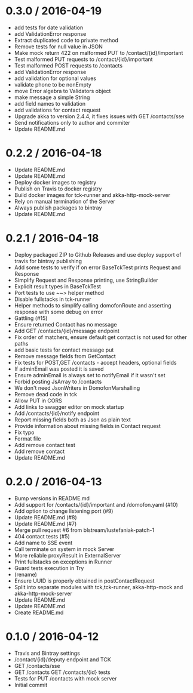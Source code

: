 
0.3.0 / 2016-04-19
==================

  * add tests for date validation
  * add ValidationError response
  * Extract duplicated code to private method
  * Remove tests for null value in JSON
  * Make mock return 422 on malformed PUT to /contact/{id}/important
  * Test  malformed PUT requests to /contact/{id}/important
  * Test  malformed POST requests to /contacts
  * add ValidationError response
  * add validation for optional values
  * validate phone to be nonEmpty
  * move Error algebra to Validators object
  * make message a simple String
  * add field names to validation
  * add validations for contact request
  * Upgrade akka to version 2.4.4, it fixes issues with GET /contacts/sse
  * Send notifications only to author and commiter
  * Update README.md

0.2.2 / 2016-04-18
==================

  * Update README.md
  * Update README.md
  * Deploy docker images to registry
  * Publish on Travis to docker registry
  * Build docker images for tck-runner and akka-http-mock-server
  * Rely on manual termination of the Server
  * Always publish packages to bintray
  * Update README.md

0.2.1 / 2016-04-18
==================

  * Deploy packaged ZIP to Github Releases and use deploy support of travis for bintray publishing
  * Add some tests to verify if on error BaseTckTest prints Request and Response
  * Simplify Request and Response printing, use StringBuilder
  * Explicit result types in BaseTckTest
  * Port tests to use ~~> helper method
  * Disable fullstacks in tck-runner
  * Helper methods to simplify calling domofonRoute and asserting response with some debug on error
  * Gattling (#15)
  * Ensure returned Contact has no message
  * Add GET /contacts/{id}/message endpoint
  * Fix order of matchers, ensure default get contact is not used for other paths
  * add basic tests for contact message put
  * Remove message fields from GetContact
  * Fix tests for POST,GET /contacts - accept headers, optional fields
  * If adminEmail was posted it is saved
  * Ensure adminEmail is always set to notifyEmail if it wasn't set
  * Forbid posting JsArray to /contacts
  * We don't need JsonWriters in DomofonMarshalling
  * Remove dead code in tck
  * Allow PUT in CORS
  * Add links to swagger editor on mock startup
  * Add /contacts/{id}/notify endpoint
  * Report missing fields both as Json as plain text
  * Provide information about missing fields in Contact request
  * Fix typo
  * Format file
  * Add remove contact test
  * Add remove contact
  * Update README.md

0.2.0 / 2016-04-13
==================

  * Bump versions in README.md
  * Add support for /contacts/{id}/important and /domofon.yaml (#10)
  * Add option to change listening port (#9)
  * Update README.md (#8)
  * Update README.md (#7)
  * Merge pull request #6 from blstream/lustefaniak-patch-1
  * 404 contact tests (#5)
  * Add name to SSE event
  * Call terminate on system in mock Server
  * More reliable proxyResult in ExternalServer
  * Print fullstacks on exceptions in Runner
  * Guard tests execution in Try
  * (rename)
  * Ensure UUID is properly obtained in postContactRequest
  * Split into separate modules with tck,tck-runner, akka-http-mock and akka-http-mock-server
  * Update README.md
  * Update README.md
  * Create README.md

0.1.0 / 2016-04-12
==================

  * Travis and Bintray settings
  * /contact/{id}/deputy endpoint and TCK
  * GET /contacts/sse
  * GET /contacts GET /contacts/{id} tests
  * Tests for PUT /contacts with mock server
  * Initial commit
